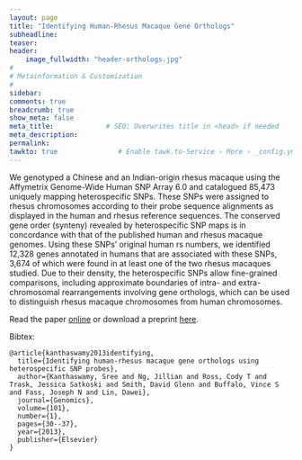 ```yaml
---
layout: page
title: "Identifying Human-Rhesus Macaque Gene Orthologs"
subheadline: 
teaser: 
header:
    image_fullwidth: "header-orthologs.jpg"
#
# Metainformation & Customization
#
sidebar: 
comments: true
breadcrumb: true
show_meta: false
meta_title:             # SEO: Overwrites title in <head> if needed
meta_description:
permalink:
tawkto: true               # Enable tawk.to-Service › More › _config.yml
---
```

<div class="row">
<div class="medium-8 columns t30">
<img src="{{ site.url }}/images/othrologs.png" alt="">
</div><!-- /.medium-8.columns -->
</div><!-- /.row -->
We genotyped a Chinese and an Indian-origin rhesus macaque using the Affymetrix Genome-Wide Human SNP Array 6.0 and catalogued 85,473 uniquely mapping heterospecific SNPs. These SNPs were assigned to rhesus chromosomes according to their probe sequence alignments as displayed in the human and rhesus reference sequences. The conserved gene order (synteny) revealed by heterospecific SNP maps is in concordance with that of the published human and rhesus macaque genomes. Using these SNPs’ original human rs numbers, we identified 12,328 genes annotated in humans that are associated with these SNPs, 3,674 of which were found in at least one of the two rhesus macaques studied. Due to their density, the heterospecific SNPs allow fine-grained comparisons, including approximate boundaries of intra- and extra-chromosomal rearrangements involving gene orthologs, which can be used to distinguish rhesus macaque chromosomes from human chromosomes.

Read the paper [online][1] or download a preprint [here][2].

Bibtex:
```
@article{kanthaswamy2013identifying,
  title={Identifying human-rhesus macaque gene orthologs using heterospecific SNP probes},
  author={Kanthaswamy, Sree and Ng, Jillian and Ross, Cody T and Trask, Jessica Satkoski and Smith, David Glenn and Buffalo, Vince S and Fass, Joseph N and Lin, Dawei},
  journal={Genomics},
  volume={101},
  number={1},
  pages={30--37},
  year={2013},
  publisher={Elsevier}
} 
```


 [1]: http://http://www.sciencedirect.com/science/article/pii/S0888754312001863
 [2]: https://github.com/Ctross/ctross.github.io/blob/master/pdfs/HumanRhesusOrthologs.pdf
